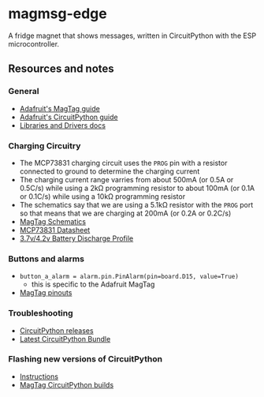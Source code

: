 # magmsg-edge

A fridge magnet that shows messages, written in CircuitPython with the ESP microcontroller.

## Resources and notes

### General

- [Adafruit's MagTag guide](https://learn.adafruit.com/adafruit-magtag/overview)
- [Adafruit's CircuitPython guide](https://learn.adafruit.com/adafruit-magtag/overview-2)
- [Libraries and Drivers docs](https://circuitpython.readthedocs.io/projects/bundle/en/latest/drivers.html)

### Charging Circuitry

- The MCP73831 charging circuit uses the `PROG` pin with a resistor connected to ground to determine the charging current
- The charging current range varries from about 500mA (or 0.5A or 0.5C/s) while using a 2kΩ programming resistor to about 100mA (or 0.1A or 0.1C/s) while using a 10kΩ programming resistor
- The schematics say that we are using a 5.1kΩ resistor with the `PROG` port so that means that we are charging at 200mA (or 0.2A or 0.2C/s)
- [MagTag Schematics](https://cdn-learn.adafruit.com/assets/assets/000/096/946/original/adafruit_products_MagTag_sch.png?1605026160)
- [MCP73831 Datasheet](https://cdn.sparkfun.com/assets/learn_tutorials/6/9/5/MCP738312.pdf)
- [3.7v/4.2v Battery Discharge Profile](https://cdn-learn.adafruit.com/assets/assets/000/000/979/original/components_tenergydischarge.gif?1447976645)

### Buttons and alarms

- `button_a_alarm = alarm.pin.PinAlarm(pin=board.D15, value=True)`
  - this is specific to the Adafruit MagTag
- [MagTag pinouts](https://learn.adafruit.com/adafruit-magtag/pinouts)

### Troubleshooting

- [CircuitPython releases](https://github.com/adafruit/circuitpython/releases)
- [Latest CircuitPython Bundle](https://github.com/adafruit/Adafruit_CircuitPython_Bundle)

### Flashing new versions of CircuitPython

- [Instructions](https://learn.adafruit.com/adafruit-magtag/circuitpython)
- [MagTag CircuitPython builds](https://circuitpython.org/board/adafruit_magtag_2.9_grayscale/)
